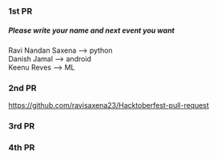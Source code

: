 ### 1st PR
##### Please write your name and next event you want

Ravi Nandan Saxena  --> python <br />
Danish Jamal --> android <br />
Keenu Reves --> ML <br />

### 2nd PR
https://github.com/ravisaxena23/Hacktoberfest-pull-request

### 3rd PR

### 4th PR
